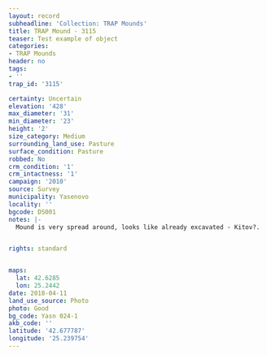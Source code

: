 ```yaml
---
layout: record
subheadline: 'Collection: TRAP Mounds'
title: TRAP Mound - 3115
teaser: Test example of object
categories:
- TRAP Mounds
header: no
tags:
- ''
trap_id: '3115'

certainty: Uncertain
elevation: '428'
max_diameter: '31'
min_diameter: '23'
height: '2'
size_category: Medium
surrounding_land_use: Pasture
surface_condition: Pasture
robbed: No
crm_condition: '1'
crm_intactness: '1'
campaign: '2010'
source: Survey
municipality: Yasenovo
locality: ''
bgcode: DS001
notes: |-
  Mound is very spread around, looks like already excavated - Kitov?.


rights: standard


maps:
  lat: 42.6285
  lon: 25.2442
date: 2018-04-11
land_use_source: Photo
photo: Good
bg_code: Yasn 024-1
akb_code: ''
latitude: '42.677787'
longitude: '25.239754'
---
```

